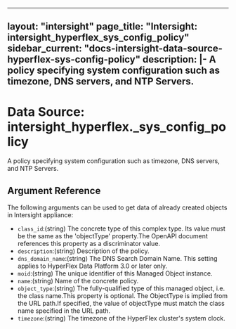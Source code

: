 
---
layout: "intersight"
page_title: "Intersight: intersight_hyperflex_sys_config_policy"
sidebar_current: "docs-intersight-data-source-hyperflex-sys-config-policy"
description: |-
A policy specifying system configuration such as timezone, DNS servers, and NTP Servers.
---

# Data Source: intersight_hyperflex._sys_config_policy
A policy specifying system configuration such as timezone, DNS servers, and NTP Servers.
## Argument Reference
The following arguments can be used to get data of already created objects in Intersight appliance:
* `class_id`:(string) The concrete type of this complex type. Its value must be the same as the 'objectType' property.The OpenAPI document references this property as a discriminator value. 
* `description`:(string) Description of the policy. 
* `dns_domain_name`:(string) The DNS Search Domain Name. This setting applies to HyperFlex Data Platform 3.0 or later only. 
* `moid`:(string) The unique identifier of this Managed Object instance. 
* `name`:(string) Name of the concrete policy. 
* `object_type`:(string) The fully-qualified type of this managed object, i.e. the class name.This property is optional. The ObjectType is implied from the URL path.If specified, the value of objectType must match the class name specified in the URL path. 
* `timezone`:(string) The timezone of the HyperFlex cluster's system clock. 
